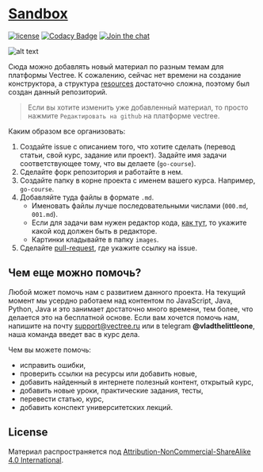 # [Sandbox](http://vectree.ru/)

[![license][license-badge]][LICENSE] [![Codacy Badge](https://api.codacy.com/project/badge/Grade/96071bdddd4548eba86b955593671ec4)](https://www.codacy.com/app/vectree/resources?utm_source=github.com&amp;utm_medium=referral&amp;utm_content=vectree/resources&amp;utm_campaign=Badge_Grade) 
[![Join the chat](https://img.shields.io/discord/436599210427547658?color=%23eb4e4e&label=discord&logo=discord&logoColor=white)](https://discord.gg/Qb2fBdR)

![alt text](https://sun9-7.userapi.com/c841624/v841624284/28b96/aJT1-hf8yts.jpg)

Сюда можно добавлять новый материал по разным темам для платформы Vectree. К сожалению, сейчас нет времени на создание конструктора, а структура [resources](https://github.com/vectree/resources) достаточно сложна, поэтому был создан данный репозиторий.

> Если вы хотите изменить уже добавленный материал, то просто нажмите `Редактировать на github` на платформе vectree.

Каким образом все организовать:
1. Создайте issue с описанием того, что хотите сделать (перевод статьи, свой курс, задание или проект). Задайте имя задачи соответствующее тому, что вы делаете (`go-course`).
2. Сделайте форк репозитория и работайте в нем.
3. Создайте папку в корне проекта с именем вашего курса. Например, `go-course`.
4. Добавляйте туда файлы в формате `.md`. 
   - Именовать файлы лучше последовательными числами (`000.md`, `001.md`). 
   - Если для задачи вам нужен редактор кода, [как тут](https://vectree.ru/code-task/46/1/1?pathId=47), то укажите какой код должен быть в редакторе. 
   - Картинки кладывайте в папку `images`.
5. Сделайте [pull-request](https://github.com/vectree/sandbox/pulls), где укажите ссылку на issue. 

## Чем еще можно помочь?

Любой может помочь нам с развитием данного проекта. На текущий момент мы усердно работаем над контентом по JavaScript, Java, Python, Java и это занимает достаточно много времени, тем более, что делается это на бесплатной основе. Если вам хочется помочь нам, напишите на почту support@vectree.ru или в telegram **@vladthelittleone**, наша команда введет вас в курс дела.

Чем вы можете помочь:
- исправить ошибки,
- проверить ссылки на ресурсы или добавить новые,
- добавить найденный в интернете полезный контент, открытый курс,
- добавить новые уроки, практические задания, тесты,
- перевести статью, курс,
- добавить конспект университетских лекций.

## License 

Материал распространяется под [Attribution-NonCommercial-ShareAlike 4.0 International](LICENSE.md).

[LICENSE]: ./LICENSE.md
[license-badge]: https://img.shields.io/badge/License-CC%20BY--NC--SA%204.0-lightgrey.svg
